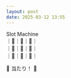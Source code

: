 ```yaml
---
layout: post
date: 2025-03-12 13:55
---
```


Slot Machine<br />
｜🍇｜💎｜🔔｜<br />
｜💎｜🔔｜💎｜<br />
｜🍇｜🍇｜🍇｜<br />

🎉 当たり！ 🎉
